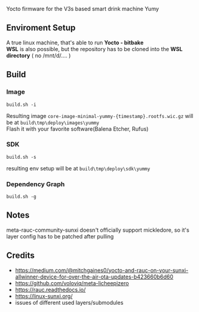 Yocto firmware for the V3s based smart drink machine Yumy

## Enviroment Setup
A true linux machine, that's able to run **Yocto - bitbake** \
**WSL** is also possible, but the repository has to be cloned into the **WSL directory** ( no /mnt/d/.... )

## Build

### Image
```
build.sh -i
```
Resulting image `core-image-minimal-yummy-{timestamp}.rootfs.wic.gz` will be at `build\tmp\deploy\images\yummy`\
Flash it with your favorite software(Balena Etcher, Rufus)

### SDK
```
build.sh -s
```
resulting env setup will be at `build\tmp\deploy\sdk\yummy`

### Dependency Graph
```
build.sh -g
```

## Notes
meta-rauc-community-sunxi doesn't officially support mickledore, so it's layer config has to be patched after pulling

## Credits
- https://medium.com/@mitchgaines0/yocto-and-rauc-on-your-sunxi-allwinner-device-for-over-the-air-ota-updates-b423660b6d60
- https://github.com/voloviq/meta-licheepizero
- https://rauc.readthedocs.io/
- https://linux-sunxi.org/
- issues of different used layers/submodules

